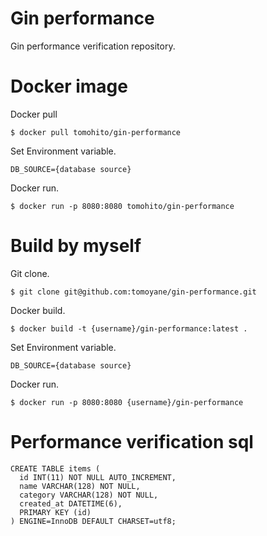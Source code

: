 # Gin performance
Gin performance verification repository.

# Docker image
Docker pull
```
$ docker pull tomohito/gin-performance
```

Set Environment variable.
```
DB_SOURCE={database source}
```

Docker run.
```
$ docker run -p 8080:8080 tomohito/gin-performance
```

# Build by myself
Git clone.
```
$ git clone git@github.com:tomoyane/gin-performance.git
```

Docker build.
```
$ docker build -t {username}/gin-performance:latest .
```

Set Environment variable.
```
DB_SOURCE={database source}
```

Docker run.
```
$ docker run -p 8080:8080 {username}/gin-performance
```

# Performance verification sql
```
CREATE TABLE items (
  id INT(11) NOT NULL AUTO_INCREMENT,
  name VARCHAR(128) NOT NULL,
  category VARCHAR(128) NOT NULL,
  created_at DATETIME(6),
  PRIMARY KEY (id)
) ENGINE=InnoDB DEFAULT CHARSET=utf8;
```
